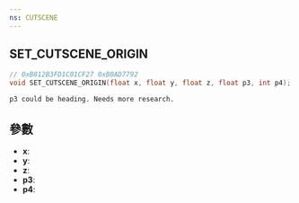 ```yaml
---
ns: CUTSCENE
---
```

## SET_CUTSCENE_ORIGIN

```c
// 0xB812B3FD1C01CF27 0xB0AD7792
void SET_CUTSCENE_ORIGIN(float x, float y, float z, float p3, int p4);
```

```
p3 could be heading. Needs more research.  
```

## 參數
* **x**: 
* **y**: 
* **z**: 
* **p3**: 
* **p4**: 


